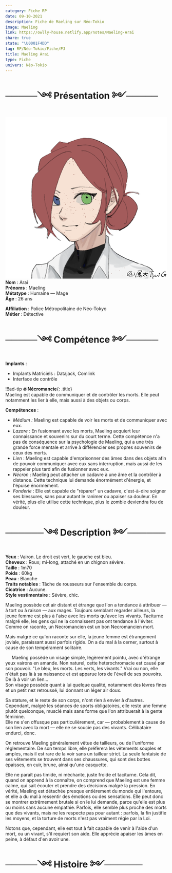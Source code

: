 ```yaml
---
category: Fiche RP
date: 09-10-2021
description: Fiche de Maeling sur Néo-Tokio
image: Maeling
link: https://owlly-house.netlify.app/notes/Maeling-Arai
share: true
state: "\U0001F4DD"
tag: RP/Néo-Tokio/Fiche/PJ
title: Maeling Arai
type: Fiche
univers: Néo-Tokio
---
```


# ─────༺ Présentation ༻─────  
![+portrait](../assets/img/Maeling.png)  
**Nom** : Arai  
**Prénoms** : Maeling  
**Métatype** : Humaine — Mage  
**Âge** : 26 ans  
  
**Affiliation** : Police Métropolitaine de Néo-Tokyo  
**Métier** : Détective  
  
# ─────༺ Compétence ༻─────  
**Implants** :   
- Implants Matriciels : Datajack, Comlink  
- Interface de contrôle   
  
!!!ad-tip
**🔥 Nécromancie**{: .title}  
Maeling est capable de communiquer et de contrôler les morts. Elle peut notamment les lier à elle, mais aussi à des objets ou corps.   
    
**Compétences** :  
- *Médium :* Maeling est capable de voir les morts et de communiquer avec eux.   
- *Lazare* : En fusionnant avec les morts, Maeling acquiert leur connaissance et souvenirs sur du court terme. Cette compétence n'a pas de conséquence sur la psychologie de Maeling, qui a une très grande force mentale et arrive à différencier ses propres souvenirs de ceux des morts.  
- *Lien* : Maeling est capable d'emprisonner des âmes dans des objets afin de pouvoir communiquer avec eux sans interruption, mais aussi de les rappeler plus tard afin de fusionner avec eux.  
- *Nécron* : Maeling peut attacher un cadavre à une âme et la contrôler à distance. Cette technique lui demande énormément d'énergie, et l'épuise énormément.  
- *Fonderie* : Elle est capable de "réparer" un cadavre, c'est-à-dire soigner ses blessures, sans pour autant le ranimer ou apaiser sa douleur. En vérité, plus elle utilise cette technique, plus le zombie deviendra fou de douleur.   
  
# ──────༺ Description ༻──────  
**Yeux** : Vairon. Le droit est vert, le gauche est bleu.   
**Cheveux** : Roux; mi-long, attaché en un chignon sévère.  
**Taille** : 1m70   
**Poids** : 60kg  
**Peau** : Blanche  
**Traits notables** : Tâche de rousseurs sur l'ensemble du corps.  
**Cicatrice** : Aucune.  
**Style vestimentaire** : Sévère, chic.  
  
Maeling possède cet air distant et étrange que l'on a tendance à attribuer — à tort ou à raison — aux mages. Toujours semblant regarder ailleurs, la jeune femme est plus à l'aise avec les morts qu'avec les vivants. Taciturne malgré elle, les gens qui ne la connaissent pas ont tendance à l'éviter. Comme on raconte, un Necromancien est un bon Necromancien mort.  
  
Mais malgré ce qu'on raconte sur elle, la jeune femme est étrangement joviale, paraissant aussi parfois rigide. On a du mal à la cerner, surtout à cause de son tempérament solitaire.   
  
$~~~~$ Maeling possède un visage simple, légèrement pointu, avec d'étrange yeux vairons en amande. Non naturel, cette heterochromacie est causé par son pouvoir. "Le bleu, les morts. Les verts, les vivants." Vrai ou non, elle n'était pas là à sa naissance et est apparue lors de l'éveil de ses pouvoirs. De là à voir un lien...  
Son visage possède quant à lui quelque qualité, notamment des lèvres fines et un petit nez retroussé, lui donnant un léger air doux.  
  
Sa stature, et le reste de son corps, n'ont rien à envier à d'autres. Cependant, malgré les séances de sports obligatoires, elle reste une femme plutôt quelconque, musclé mais sans forme que l'on attribuerait à la gente féminine.   
Elle ne s'en offusque pas particulièrement, car — probablement à cause de son lien avec la mort — elle ne se soucie pas des vivants. Célibataire endurci, donc.   
  
On retrouve Maeling généralement vêtue de tailleurs, ou de l'uniforme réglementaire. De son temps libre, elle préfèrera les vêtements souples et amples, mais il est rare de la voir sans un tailleur strict. La seule fantaisie de ses vêtements se trouvent dans ses chaussures, qui sont des bottes épaisses, en cuir, brune, ainsi qu'une casquette.   
  
Elle ne paraît pas timide, ni méchante, juste froide et taciturne. Cela dit, quand on apprend à la connaître, on comprend que Maeling est une femme calme, qui sait écouter et prendre des décisions malgré la pression. En vérité, Maeling est détachée presque entièrement du monde qui l'entoure, et elle a du mal à ressentir des émotions ou des sensations. Elle peut donc se montrer extrêmement brutale si on le lui demande, parce qu'elle est plus ou moins sans aucune empathie. Parfois, elle semble plus proche des morts que des vivants, mais ne les respecte pas pour autant : parfois, la fin justifie les moyens, et la torture de morts n'est pas vraiment régie par la Loi.  
  
Notons que, cependant, elle est tout à fait capable de venir à l'aide d'un mort, ou un vivant, s'il requiert son aide. Elle apprécie apaiser les âmes en peine, à défaut d'en avoir une.  
  
# ─────༺ Histoire ༻──────